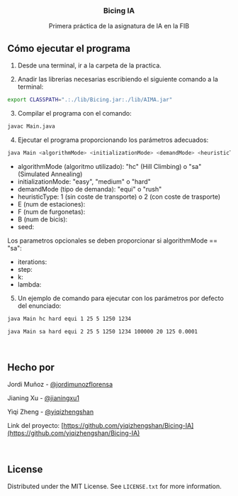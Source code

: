 <div align="center">

  <h3 align="center">Bicing IA</h3>

  <p align="center">
    Primera práctica de la asignatura de IA en la FIB
  </p>

</div>



## Cómo ejecutar el programa

1. Desde una terminal, ir a la carpeta de la practica.

2. Anadir las librerias necesarias escribiendo el siguiente comando a la terminal:
  ```sh
  export CLASSPATH=".:./lib/Bicing.jar:./lib/AIMA.jar"
  ```

3. Compilar el programa con el comando:
  ```sh
  javac Main.java
  ```

4. Ejecutar el programa proporcionando los parámetros adecuados:
  ```sh
  java Main <algorithmMode> <initializationMode> <demandMode> <heuristicType> <E> <F> <B> <seed> [<iterations> <step> <k> <lambda>]
  ```

  * algorithmMode (algoritmo utilizado): "hc" (Hill Climbing) o "sa" (Simulated Annealing)
  * initializationMode: "easy", "medium" o "hard"
  * demandMode (tipo de demanda): "equi" o "rush"
  * heuristicType: 1 (sin coste de transporte) o 2 (con coste de trasporte)
  * E (num de estaciones): <entero positivo>
  * F (num de furgonetas): <entero positivo>
  * B (num de bicis): <entero positivo>
  * seed: <entero positivo>

  Los parametros opcionales se deben proporcionar si algorithmMode == "sa":
  * iterations: <entero positivo>
  * step: <entero positivo>
  * k: <entero positivo>
  * lambda: <double positivo>

5. Un ejemplo de comando para ejecutar con los parámetros por defecto del enunciado:
  ```sh
  java Main hc hard equi 1 25 5 1250 1234
  ```
  ```sh
  java Main sa hard equi 2 25 5 1250 1234 100000 20 125 0.0001
  ```
<br>

## Hecho por

Jordi Muñoz - [@jordimunozflorensa](https://github.com/jordimunozflorensa)

Jianing Xu - [@jianingxu1](https://github.com/jianingxu1)

Yiqi Zheng - [@yiqizhengshan](https://github.com/yiqizhengshan)


Link del proyecto: [https://github.com/yiqizhengshan/Bicing-IA](https://github.com/yiqizhengshan/Bicing-IA)

<br>

## License

Distributed under the MIT License. See `LICENSE.txt` for more information.

[Java-url]: https://dev.java/
[Java.com]: https://img.shields.io/badge/Java-ED8B00?style=for-the-badge&logo=openjdk&logoColor=white
